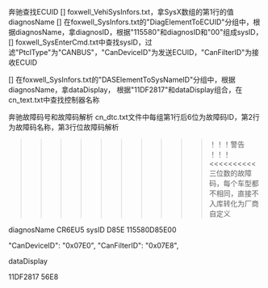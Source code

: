 奔驰查找ECUID
[] foxwell_VehiSysInfors.txt，拿SysX数组的第1行的值diagnosName
[] 在foxwell_SysInfors.txt的"DiagElementToECUID"分组中，根据diagnosName，拿diagnosID，根据"115580"和diagnosID和"00"组成sysID，
[] foxwell_SysEnterCmd.txt中查找sysID，过滤"PtclType"为"CANBUS"，"CanDeviceID"为发送ECUID，"CanFilterID"为接收ECUID

[] 在foxwell_SysInfors.txt的"DASElementToSysNameID"分组中，根据diagnosName，拿dataDisplay，
根据"11DF2817"和dataDisplay组合，在cn_text.txt中查找控制器名称


奔驰故障码号和故障码解析
cn_dtc.txt文件中每组第1行后6位为故障码ID，第2行为故障码名称，第3行位故障码解析

>>>>>>>>>> ！！！警告 ！！！ <<<<<<<<<<
三位数的故障码，每个车型都不相同，直接不入库转化为厂商自定义

diagnosName CR6EU5
sysID D85E    115580D85E00 

"CanDeviceID": "0x07E0",
"CanFilterID": "0x07E8",

dataDisplay 

11DF2817 56E8